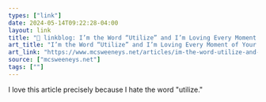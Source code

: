 ```yaml
---
types: ["link"]
date: 2024-05-14T09:22:28-04:00
layout: link
title: "🔗 linkblog: I’m the Word “Utilize” and I’m Loving Every Moment of Your Overblown Rhetoric'"
art_title: "I’m the Word “Utilize” and I’m Loving Every Moment of Your Overblown Rhetoric"
art_link: "https://www.mcsweeneys.net/articles/im-the-word-utilize-and-im-loving-every-moment-of-your-overblown-rhetoric"
source: ["mcsweeneys.net"]
tags: [""]
---
```

I love this article precisely because I hate the word "utilize."
